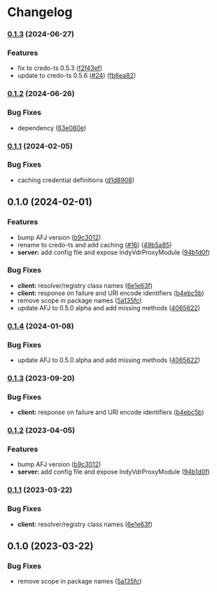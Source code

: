 # Changelog

### [0.1.3](https://www.github.com/2060-io/credo-ts-indy-vdr-proxy/compare/credo-ts-indy-vdr-proxy-client-v0.1.2...credo-ts-indy-vdr-proxy-client-v0.1.3) (2024-06-27)


### Features

* fix to credo-ts 0.5.3 ([f2f43ef](https://www.github.com/2060-io/credo-ts-indy-vdr-proxy/commit/f2f43ef4a5b431dc3216c846992620fb4d8d77b4))
* update to credo-ts 0.5.6 ([#24](https://www.github.com/2060-io/credo-ts-indy-vdr-proxy/issues/24)) ([fb6ea82](https://www.github.com/2060-io/credo-ts-indy-vdr-proxy/commit/fb6ea8226a52792902bcfa6f5fda66ca5a9a41a9))

### [0.1.2](https://www.github.com/2060-io/credo-ts-indy-vdr-proxy/compare/credo-ts-indy-vdr-proxy-client-v0.1.1...credo-ts-indy-vdr-proxy-client-v0.1.2) (2024-06-26)


### Bug Fixes

* dependency ([63e080e](https://www.github.com/2060-io/credo-ts-indy-vdr-proxy/commit/63e080e7a3f6a235f68838f8865b704ff9bb37a3))

### [0.1.1](https://www.github.com/2060-io/credo-ts-indy-vdr-proxy/compare/credo-ts-indy-vdr-proxy-client-v0.1.0...credo-ts-indy-vdr-proxy-client-v0.1.1) (2024-02-05)


### Bug Fixes

* caching credential definitions ([d1d8908](https://www.github.com/2060-io/credo-ts-indy-vdr-proxy/commit/d1d8908d95f0cda48218c3c4062be469ba1699b8))

## 0.1.0 (2024-02-01)


### Features

* bump AFJ version ([b9c3012](https://www.github.com/2060-io/credo-ts-indy-vdr-proxy/commit/b9c301243be0221ee56563ae999ca96399fe9214))
* rename to credo-ts and add caching ([#16](https://www.github.com/2060-io/credo-ts-indy-vdr-proxy/issues/16)) ([49b5a85](https://www.github.com/2060-io/credo-ts-indy-vdr-proxy/commit/49b5a853b1cfed89631892a7f57b7af3e8506898))
* **server:** add config file and expose IndyVdrProxyModule ([94b1d0f](https://www.github.com/2060-io/credo-ts-indy-vdr-proxy/commit/94b1d0f756586fb1806b8bbfbb36ed66f4f27176))


### Bug Fixes

* **client:** resolver/registry class names ([6e1e63f](https://www.github.com/2060-io/credo-ts-indy-vdr-proxy/commit/6e1e63f9a634f81ebf844c58125c1ed6120fcbba))
* **client:** response on failure and URI encode identifiers ([b4ebc5b](https://www.github.com/2060-io/credo-ts-indy-vdr-proxy/commit/b4ebc5b8e3a58b7202bce843a54d9bc00afaddb5))
* remove scope in package names ([5a135fc](https://www.github.com/2060-io/credo-ts-indy-vdr-proxy/commit/5a135fcdff4c129d1bfdf03e99461809d123352b))
* update AFJ to 0.5.0 alpha and add missing methods ([4065622](https://www.github.com/2060-io/credo-ts-indy-vdr-proxy/commit/406562253b6142f0b012dddc7fbe066f0b862413))

### [0.1.4](https://www.github.com/2060-io/aries-javascript-indy-vdr-proxy/compare/aries-framework-indy-vdr-proxy-client-v0.1.3...aries-framework-indy-vdr-proxy-client-v0.1.4) (2024-01-08)


### Bug Fixes

* update AFJ to 0.5.0 alpha and add missing methods ([4065622](https://www.github.com/2060-io/aries-javascript-indy-vdr-proxy/commit/406562253b6142f0b012dddc7fbe066f0b862413))

### [0.1.3](https://www.github.com/2060-io/aries-javascript-indy-vdr-proxy/compare/aries-framework-indy-vdr-proxy-client-v0.1.2...aries-framework-indy-vdr-proxy-client-v0.1.3) (2023-09-20)


### Bug Fixes

* **client:** response on failure and URI encode identifiers ([b4ebc5b](https://www.github.com/2060-io/aries-javascript-indy-vdr-proxy/commit/b4ebc5b8e3a58b7202bce843a54d9bc00afaddb5))

### [0.1.2](https://www.github.com/2060-io/aries-javascript-indy-vdr-proxy/compare/aries-framework-indy-vdr-proxy-client-v0.1.1...aries-framework-indy-vdr-proxy-client-v0.1.2) (2023-04-05)

### Features

- bump AFJ version ([b9c3012](https://www.github.com/2060-io/aries-javascript-indy-vdr-proxy/commit/b9c301243be0221ee56563ae999ca96399fe9214))
- **server:** add config file and expose IndyVdrProxyModule ([94b1d0f](https://www.github.com/2060-io/aries-javascript-indy-vdr-proxy/commit/94b1d0f756586fb1806b8bbfbb36ed66f4f27176))

### [0.1.1](https://www.github.com/2060-io/aries-javascript-indy-vdr-proxy/compare/aries-framework-indy-vdr-proxy-client-v0.1.0...aries-framework-indy-vdr-proxy-client-v0.1.1) (2023-03-22)

### Bug Fixes

- **client:** resolver/registry class names ([6e1e63f](https://www.github.com/2060-io/aries-javascript-indy-vdr-proxy/commit/6e1e63f9a634f81ebf844c58125c1ed6120fcbba))

## 0.1.0 (2023-03-22)

### Bug Fixes

- remove scope in package names ([5a135fc](https://www.github.com/2060-io/aries-javascript-indy-vdr-proxy/commit/5a135fcdff4c129d1bfdf03e99461809d123352b))
